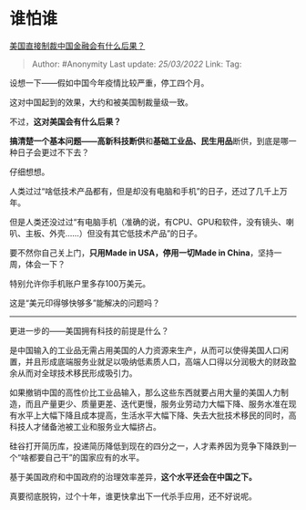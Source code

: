 # 谁怕谁
[美国直接制裁中国金融会有什么后果？](https://www.zhihu.com/question/331281226/answer/2401920813)

> Author: #Anonymity 
> Last update: *25/03/2022* 
> Link:
> Tag: 

设想一下——假如中国今年疫情比较严重，停工四个月。

这对中国起到的效果，大约和被美国制裁量级一致。

不过，**这对美国会有什么后果？**

  

**搞清楚一个基本问题——高新科技断供**和**基础工业品、民生用品**断供，到底是哪一种日子会更过不下去？

仔细想想。

  

人类过过“啥低技术产品都有，但是却没有电脑和手机”的日子，还过了几千上万年。

但是人类还没过过“有电脑手机（准确的说，有CPU、GPU和软件，没有镜头、喇叭、主板、外壳……）但没有其它低技术产品”的日子。

要不然你自己关上门，**只用Made in USA，停用一切Made in China**，坚持一周，体会一下？

特别允许你手机账户里多存100万美元。

这是“美元印得够快够多”能解决的问题吗？

---

  

更进一步的——美国拥有科技的前提是什么？

是中国输入的工业品无需占用美国的人力资源来生产，从而可以使得美国人口闲置，并且形成底端服务业就足以吸纳低素质人口，高端人口得以分润极大的财政盈余从而对全球技术移民形成吸引力。

如果撤销中国的高性价比工业品输入，那么这些东西就要占用大量的美国人力制造，而且产量更少、质量更差、迭代更慢，服务业劳动力大幅下降、服务水准在现有水平上大幅下降且成本提高，生活水平大幅下降、失去大批技术移民的同时，高科技人才储备池被工业和服务业大幅挤占。

硅谷打开简历库，投递简历降低到现在的四分之一，人才素养因为竞争下降跌到一个“啥都要自己干”的国家应有的水平。

基于美国政府和中国政府的治理效率差异，**这个水平还会在中国之下。**

真要彻底脱钩，过个十年，谁更快拿出下一代杀手应用，还不好说呢。